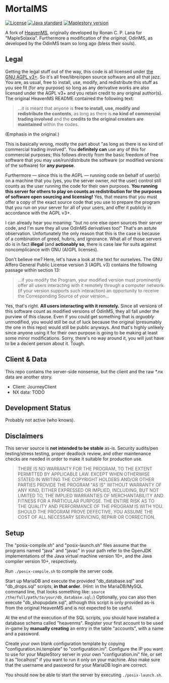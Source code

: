 # MortalMS

[![License](https://img.shields.io/badge/license-AGPL%20v3%2B-brightgreen.svg)](https://www.gnu.org/licenses/agpl-3.0.html)
[![Java standard](https://img.shields.io/badge/Java-10+-blue.svg)](https://en.wikipedia.org/wiki/Java_version_history#Java_SE_10)
[![Maplestory version](https://img.shields.io/badge/Maplestory-GMS_v83-orange.svg)](https://en.wikipedia.org/wiki/MapleStory)

A fork of [HeavenMS](https://github.com/ronancpl/HeavenMS), originally
developed by Ronan C. P. Lana for "MapleSolaxia". Furthermore a modification of
the *original*, OdinMS, as developed by the OdinMS team so long ago (bless
their souls).

## Legal

Getting the legal stuff out of the way, this code is all licensed under
[the GNU AGPL v3+](https://www.gnu.org/licenses/agpl-3.0.en.html). So it's all
free/libre/open source software and all that jazz. You are, as usual, free to
install, use, modify, and redistribute this stuff as you see fit (for any
purpose) so long as any derivative works are also licensed under the AGPL v3+
and you retain credit to any original author(s). The original HeavenMS README
contained the following text:

> ...it is meant that anyone is **free to install, use, modify and**
> **redistribute the contents**, as long as there is **no kind of commercial**
> **trading involved** and the **credits to the original creators are**
> **maintained** within the codes.

(Emphasis in the original.)

This is basically wrong, mostly the part about "as long as there is no kind of
commercial trading involved". You **definitely can** use any of this for
commercial purposes; this follows directly from the basic freedom of free
software that you may use/run/distribute the software (or modified versions of
the software) for **any purpose**.

Furthermore &mdash; since this is the AGPL &mdash; running code on behalf of
user(s) on a machine that you (yes, you the server owner, *not* the user)
control still counts as the user running the code for their own purposes.
**You running this server for others to play on counts as redistribution for**
**the purposes of software open sourcing and licensing!** Yes, that means that
you must offer a copy of the exact source code that you use to prepare the
program that you run on your server for all of your users, and offer it
publicly in accordance with the AGPL v3+.

I can already hear you moaning: "but no one else open sources their server
code, and I'm sure they all use OdinMS derivatives too!" That's an astute
observation. Unfortunately the only reason that this is the case is because of
a combination of greed, hubris, and ignorance. What all of those servers do is
in fact **illegal** (and **actionably so**, there is case law for suits against
noncomplicance with GNU (A)GPL licenses).

Don't believe me? Here, let's have a look at the text for ourselves. The GNU
Affero General Public License version 3 (AGPL v3) contains the following
passage within section 13:

> ...if you modify the Program, your modified version must prominently offer
> all users interacting with it remotely through a computer network (if your
> version supports such interaction) an opportunity to receive the
> Corresponding Source of your version...

Yes, that's right. **All users interacting with it remotely.** Since all
versions of this software count as modified versions of OdinMS, they all fall
under the purview of this clause. Even if you could get something that is
*arguably* unmodified, you would still be out of luck because the original
(presumably the one in this repo) would still be public anyways. And that's
highly unlikely since anyone using it for their own purpose is going to be
making at least some minor modifications. Sorry, there's no way around it, you
will just have to be a decent person about it. Tough.

## Client & Data

This repo contains the server-side nonsense, but the client and the raw \*.nx
data are another story.

* Client: JourneyClient
* NX data: TODO

## Development Status

Probably not active (who knows).

## Disclaimers

This server source is **not intended to be stable** as-is. Security audits/pen
testing/stress testing, proper deadlock review, and other maintenance checks
are needed in order to make it suitable for production use.

> THERE IS NO WARRANTY FOR THE PROGRAM, TO THE EXTENT PERMITTED BY APPLICABLE
> LAW. EXCEPT WHEN OTHERWISE STATED IN WRITING THE COPYRIGHT HOLDERS AND/OR
> OTHER PARTIES PROVIDE THE PROGRAM "AS IS" WITHOUT WARRANTY OF ANY KIND,
> EITHER EXPRESSED OR IMPLIED, INCLUDING, BUT NOT LIMITED TO, THE IMPLIED
> WARRANTIES OF MERCHANTABILITY AND FITNESS FOR A PARTICULAR PURPOSE. THE
> ENTIRE RISK AS TO THE QUALITY AND PERFORMANCE OF THE PROGRAM IS WITH YOU.
> SHOULD THE PROGRAM PROVE DEFECTIVE, YOU ASSUME THE COST OF ALL NECESSARY
> SERVICING, REPAIR OR CORRECTION.

## Setup

The "posix-compile.sh" and "posix-launch.sh" files assume that the programs
named "java" and "javac" in your path refer to the OpenJDK implementations of
the Java virtual machine version 10+, and the Java compiler version 10+,
respectively.

Run `./posix-compile.sh` to compile the server code.

Start up MariaDB and execute the provided "db_database.sql" and "db_drops.sql"
scripts, **in that order**. (Hint: in the MariaDB/MySQL command line, that
looks something like: `source /the/full/path/to/your/db_database.sql;`)
Optionally, you can also then execute "db_shopupdate.sql", although this script
is only provided as-is from the original HeavenMS and is not expected to be
useful.

At the end of the execution of the SQL scripts, you should have installed a
database schema called "heavenms". Register your first account to be used
in-game by **manually creating** an entry in the table "accounts", with a name
and a password.

Create your own blank configuration template by copying
"configuration.ini.template" to "configuration.ini". Configure the IP you want
to use for your MapleStory server in your own "configuration.ini" file, or set
it as "localhost" if you want to run it only on your machine. Also make sure
that the username and password for your MariaDB login are correct.

You should now be able to start the server by executing `./posix-launch.sh`.
